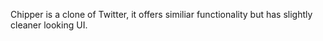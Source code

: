 Chipper is a clone of Twitter, it offers similiar functionality but has slightly cleaner looking UI.

